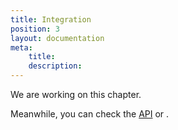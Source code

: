```yaml
---
title: Integration
position: 3
layout: documentation
meta:
    title:
    description:
---
```


We are working on this chapter.

Meanwhile, you can check the [API](/api/general-concepts) or <ContactFormToggle text="contact us" />.
